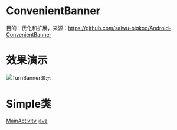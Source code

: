 # ConvenientBanner

目的：优化和扩展，来源：https://github.com/saiwu-bigkoo/Android-ConvenientBanner

# 效果演示

![TurnBanner演示](TurnBanner演示.gif)

# Simple类

[MainActivity.java](https://github.com/fengqingxiuyi/TurnBanner/blob/master/app/src/main/java/com/fqxyi/convenientbanner/MainActivity.java)
